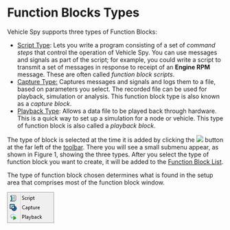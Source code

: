 # Function Blocks Types

Vehicle Spy supports three types of Function Blocks:

* [Script Type](script-type-function-block.md): Lets you write a program consisting of a set of _command steps_ that control the operation of Vehicle Spy. You can use messages and signals as part of the script; for example, you could write a script to transmit a set of messages in response to receipt of an **Engine RPM** message. These are often called _function block scripts_.
* [Capture Type:](capture-type-function-block/) Captures messages and signals and logs them to a file, based on parameters you select. The recorded file can be used for playback, simulation or analysis. This function block type is also known as a _capture block_.
* [Playback Type](playback-type-function-block.md): Allows a data file to be played back through hardware. This is a quick way to set up a simulation for a node or vehicle. This type of function block is also called a _playback block_.

The type of block is selected at the time it is added by clicking the ![](https://cdn.intrepidcs.net/support/VehicleSpy/assets/function_block_toolbar_add.gif) button at the far left of the [toolbar](../function-blocks-toolbar.md). There you will see a small submenu appear, as shown in Figure 1, showing the three types. After you select the type of function block you want to create, it will be added to the [Function Block List](../function-block-list.md).

The type of function block chosen determines what is found in the setup area that comprises most of the function block window.

![Figure 1: Add Function Block submenu.](../../../../.gitbook/assets/function_blocks_add_submenu.gif)
